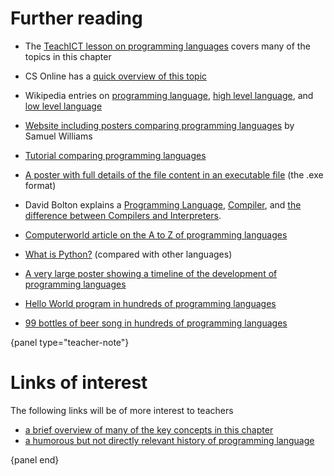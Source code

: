 # Further reading

- The [TeachICT lesson on programming languages](http://www.teach-ict.com/gcse_computing/ocr/216_programming/programming_languages/miniweb/index.php) covers many of the topics in this chapter
- CS Online has a [quick overview of this topic](http://courses.cs.vt.edu/~csonline/ProgrammingLanguages/Lessons/Introduction/index.html)
- Wikipedia entries on [programming language](https://en.wikipedia.org/wiki/Programming_language), [high level language](https://en.wikipedia.org/wiki/High-level_programming_language), and [low level language](https://en.wikipedia.org/wiki/Low-level_programming_language)

- [Website including posters comparing programming languages](http://programming.dojo.net.nz/) by Samuel Williams
- [Tutorial comparing programming languages](http://holowczak.com/programming-concepts-tutorial-programmers/)
- [A poster with full details of the file content in an executable file](http://code.google.com/p/corkami/wiki/PE101?show=content) (the .exe format)
- David Bolton explains a [Programming Language](http://cplus.about.com/od/introductiontoprogramming/p/programming.htm), [Compiler](http://cplus.about.com/od/introductiontoprogramming/p/compiler.htm), and [the difference between Compilers and Interpreters](http://cplus.about.com/od/introductiontoprogramming/a/compinterp.htm).
- [Computerworld article on the A to Z of programming languages](http://www.computerworld.com.au/article/344826/z_programming_languages/)
- [What is Python?](http://python.about.com/od/gettingstarted/ss/whatispython_4.htm) (compared with other languages)
- [A very large poster showing a timeline of the development of programming languages](http://www.levenez.com/lang/)
- [Hello World program in hundreds of programming languages](http://www.roesler-ac.de/wolfram/hello.htm)
- [99 bottles of beer song in hundreds of programming languages](http://99-bottles-of-beer.net/)


{panel type="teacher-note"}

# Links of interest

The following links will be of more interest to teachers

- [a brief overview of many of the key concepts in this chapter](http://userpages.wittenberg.edu/bshelburne/Comp150/ProgrammingLanguages.html)
- [a humorous but not directly relevant history of programming language](http://james-iry.blogspot.co.nz/2009/05/brief-incomplete-and-mostly-wrong.html)

{panel end}
